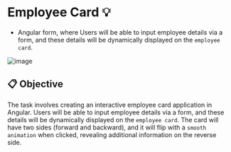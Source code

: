 # Employee Card :bulb: 
- Angular form, where Users will be able to input employee details via a form, and these details will be dynamically displayed on the `employee card`. 
 
![image](https://github.com/Hager-elhwarii/Employee-Card-Task/assets/80959882/76faeeec-d9da-4907-9dc2-be4130ee3226)

## 📋 Objective 
The task involves creating an interactive employee card application in Angular. Users will be able to input employee details via a form, and these details will be dynamically displayed on the `employee card`. The card will have two sides (forward and backward), and it will flip with a `smooth animation` when clicked, revealing additional information on the reverse side.
